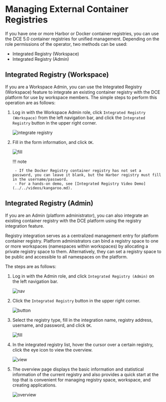 # Managing External Container Registries

If you have one or more Harbor or Docker container registries, you can use the DCE 5.0 container registries for unified management. Depending on the role permissions of the operator, two methods can be used:

- Integrated Registry (Workspace)
- Integrated Registry (Admin)

## Integrated Registry (Workspace)

If you are a Workspace Admin, you can use the Integrated Registry (Workspace) feature to integrate
an existing container registry with the DCE platform for use by workspace members.
The simple steps to perform this operation are as follows:

1. Log in with the Workspace Admin role, click `Integrated Registry (Workspace)` from the left navigation bar,
   and click the `Integrated Registry` button in the upper right corner.

    ![integrate registry](https://docs.daocloud.io/daocloud-docs-images/docs/en/docs/kangaroo/images/relate02.png)

2. Fill in the form information, and click `OK`.

    ![fill](https://docs.daocloud.io/daocloud-docs-images/docs/en/docs/kangaroo/images/relate03.png)

    !!! note

        - If the Docker Registry container registry has not set a password, you can leave it blank, but the Harbor registry must fill in the username/password.
        - For a hands-on demo, see [Integrated Registry Video Demo](../../videos/kangaroo.md).

## Integrated Registry (Admin)

If you are an Admin (platform administrator), you can also integrate an existing container registry
with the DCE platform using the registry integration feature.

Registry integration serves as a centralized management entry for platform container registry.
Platform administrators can bind a registry space to one or more workspaces (namespaces within workspaces)
by allocating a private registry space to them. Alternatively, they can set a registry space to be public and
accessible to all namespaces on the platform.

The steps are as follows:

1. Log in with the Admin role, and click `Integrated Registry (Admin)` on the left navigation bar.

    ![nav](https://docs.daocloud.io/daocloud-docs-images/docs/en/docs/kangaroo/images/interg01.png)

2. Click the `Integrated Registry` button in the upper right corner.

    ![button](https://docs.daocloud.io/daocloud-docs-images/docs/en/docs/kangaroo/images/interg02.png)

3. Select the registry type, fill in the integration name, registry address, username, and password, and click `OK`.

    ![fill](https://docs.daocloud.io/daocloud-docs-images/docs/en/docs/kangaroo/images/interg03.png)

4. In the integrated registry list, hover the cursor over a certain registry, click the eye icon to view the overview.

    ![view](https://docs.daocloud.io/daocloud-docs-images/docs/en/docs/kangaroo/images/interg04.png)

5. The overview page displays the basic information and statistical information of the current registry and
   also provides a quick start at the top that is convenient for managing registry space, workspace, and creating applications.

    ![overview](https://docs.daocloud.io/daocloud-docs-images/docs/en/docs/kangaroo/images/interg05.png)
